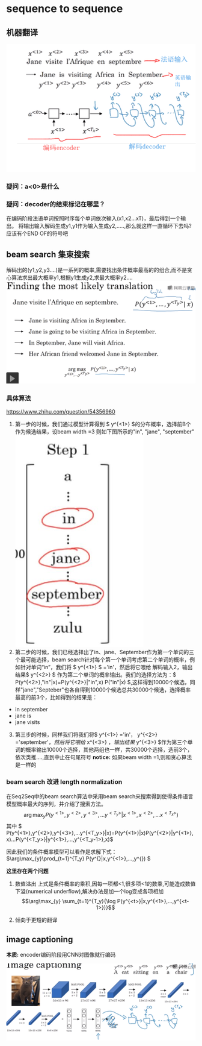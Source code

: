 # sequence to sequence 

## 机器翻译
![](imgs/seq2seq.png)
### 疑问：a<0>是什么
### 疑问：decoder的结束标记在哪里？
在编码阶段法语单词按照时序每个单词依次输入(x1,x2...xT)，最后得到一个输出。
将输出输入解码生成y1,y1作为输入生成y2,.....,那么就这样一直循环下去吗?应该有个END OF的符号吧


## beam search 集束搜索
解码出的(y1,y2,y3....)是一系列的概率,需要找出条件概率最高的的组合,而不是贪心算法求出最大概率y1,根据y1生成y2,求最大概率y2....
![](imgs/beam-search.png)
### 具体算法
https://www.zhihu.com/question/54356960 
1. 第一步的时候，我们通过模型计算得到 $ y^{<1>} $的分布概率，选择前B个作为候选结果，设beam width =3 则如下图所示的"in", "jane", "september"
![](imgs/beam-search1.png)
2. 第二步的时候，我们已经选择出了in、jane、September作为第一个单词的三个最可能选择，beam search针对每个第一个单词考虑第二个单词的概率，例如针对单词“in”，我们将 $ y^{<1>} $ ='in'，然后将它喂给  解码输入2，输出结果$ y^{<2>} $  作为第二个单词的概率输出。我们的选择方法为：$ P(y^{<2>},"in"|x)=P(y^{<2>}|"in",x) P("in"|x) $,这样得到10000个候选，同样"jane","Septeber"也各自得到10000个候选总共30000个候选，选择概率最高的前3个，比如得到的结果是：
* in september
* jane is
* jane visits
3. 第三步的时候，同样我们将我们将$ y^{<1>} ='in'， y^{<2>} ='september'，$然后将它喂给$ x^{<3>} $，输出结果$ y^{<3>} $作为第三个单词的概率输出10000个选择，其他两组也一样，共30000个选择，选前3个，依次类推....,直到中止在句尾符号
**notice:** 如果beam width =1,则和贪心算法是一样的

### beam search 改进 length normalization 
在Seq2Seq中的beam search算法中采用beam search来搜索得到使得条件语言模型概率最大的序列，并介绍了搜索方法。
$$\arg\max_{y} P( y^{<1>},y^{<2>},y^{<3>},...y^{<T_y>}|x^{<1>},x^{<2>},...x^{<T_x>})  $$
其中 $ P(y^{<1>},y^{<2>},y^{<3>},...y^{<T_y>}|x)=P(y^{<1>}|x)P(y^{<2>}|y^{<1>},x)...P(y^{<T_y>}|y^{<1>},...,y^{<T_y-1>},x)$

因此我们的条件概率模型可以看作是求解下式：
$\arg\max_{y}\prod_{t=1}^{T_y} P(y^{<t>}|x,y^{<1>},...,y^{<t-1>}) $

**这里存在两个问题**
1. 数值溢出
上式是条件概率的乘积,因每一项都<1,很多项<1的数乘,可能造成数值下溢(numerical underflow),解决办法是加一个log变成各项相加
$$\arg\max_{y} \sum_{t=1}^{T_y}{\log P(y^{<t>}|x,y^{<1>},...,y^{<t-1>})}$$

2. 倾向于更短的翻译
   





## image captioning
**本质:** encoder编码阶段用CNN对图像就行编码

![](imgs/image-caption.png)






